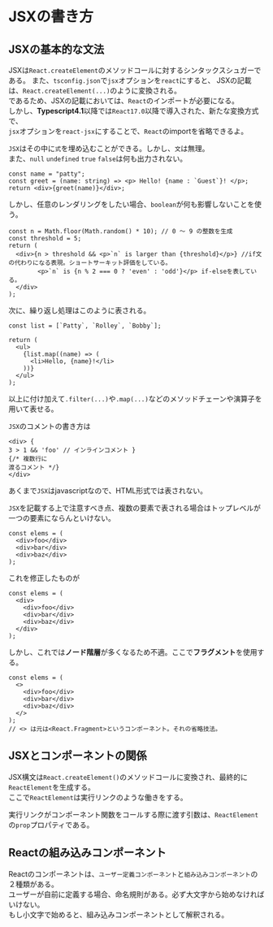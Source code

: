 # JSXの書き方

## JSXの基本的な文法
JSXは``React.createElement``のメソッドコールに対するシンタックスシュガーである。
また、``tsconfig.json``で``jsx``オプションを``react``にすると、
JSXの記載は、``React.createElement(...)``のように変換される。  
であるため、JSXの記載においては、``React``のインポートが必要になる。  
しかし、**Typescript4.1**以降では``React17.0``以降で導入された、新たな変換方式で、  
``jsx``オプションを``react-jsx``にすることで、``React``のimportを省略できるよ。  

``JSX``はその中に``式``を埋め込むことができる。しかし、``文``は無理。  
また、``null`` ``undefined`` ``true`` ``false``は何も出力されない。  
```
const name = "patty";
const greet = (name: string) => <p> Hello! {name : `Guest`}! </p>;
return <div>{greet(name)}</div>;
```

しかし、任意のレンダリングをしたい場合、``boolean``が何も影響しないことを使う。
```
const n = Math.floor(Math.random() * 10); // 0 〜 9 の整数を生成  
const threshold = 5;  
return ( 
  <div>{n > threshold && <p>`n` is larger than {threshold}</p>} //if文の代わりになる表現。ショートサーキット評価をしている。
        <p>`n` is {n % 2 === 0 ? 'even' : 'odd'}</p> if-elseを表している。  
  </div>
);
```

次に、繰り返し処理はこのように表される。  
```
const list = [`Patty`, `Rolley`, `Bobby`];

return (
  <ul>
    {list.map((name) => (
      <li>Hello, {name}!</li>
    ))}
  </ul>
);
```
以上に付け加えて``.filter(...)``や``.map(...)``などのメソッドチェーンや演算子を用いて表せる。  

``JSX``のコメントの書き方は
```
<div> {
3 > 1 && 'foo' // インラインコメント }
{/* 複数行に
渡るコメント */}
</div>
```
あくまで``JSX``はjavascriptなので、HTML形式では表されない。  


``JSX``を記載する上で注意すべき点、複数の要素で表される場合はトップレベルが一つの要素にならんといけない。  
```
const elems = (
  <div>foo</div>
  <div>bar</div>
  <div>baz</div>
);
```
これを修正したものが  
```
const elems = (
  <div>
    <div>foo</div>
    <div>bar</div>
    <div>baz</div>
  </div>
);
```

しかし、これでは**ノード階層**が多くなるため不適。ここで**フラグメント**を使用する。  
```
const elems = (
  <>
    <div>foo</div>
    <div>bar</div>
    <div>baz</div>
  </>
);
// <> は元は<React.Fragment>というコンポーネント。それの省略技法。
```

## JSXとコンポーネントの関係
JSX構文は``React.createElement()``のメソッドコールに変換され、最終的に``ReactElement``を生成する。  
ここで``ReactElement``は実行リンクのような働きをする。  

実行リンクがコンポーネント関数をコールする際に渡す引数は、``ReactElement``の``prop``プロパティである。

## Reactの組み込みコンポーネント
Reactのコンポーネントは、``ユーザー定義コンポーネント``と``組み込みコンポーネント``の２種類がある。  
ユーザーが自前に定義する場合、命名規則がある。必ず大文字から始めなければいけない。  
もし小文字で始めると、組み込みコンポーネントとして解釈される。  
